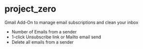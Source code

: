 # project_zero
Gmail Add-On to manage email subscriptions and clean your inbox 

* Number of Emails from a sender 
* 1-click Unsubscribe link or Mailto email send 
* Delete all emails from a sender 


